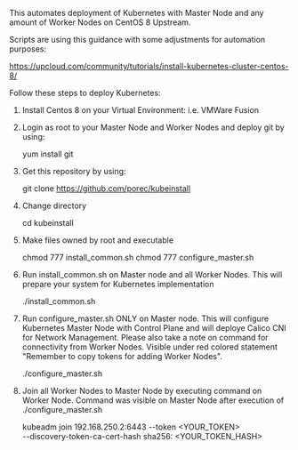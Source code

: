 This automates deployment of Kubernetes with Master Node and any amount of Worker Nodes on CentOS 8 Upstream.

Scripts are using this guidance with some adjustments for automation purposes:

https://upcloud.com/community/tutorials/install-kubernetes-cluster-centos-8/

Follow these steps to deploy Kubernetes:

1. Install Centos 8 on your Virtual Environment: i.e. VMWare Fusion
2. Login as root to your Master Node and Worker Nodes and deploy git by using:

	yum install git	

3. Get this repository by using:

	git clone https://github.com/porec/kubeinstall
 
4. Change directory

	cd kubeinstall

5. Make files owned by root and executable

	chmod 777 install_common.sh
	chmod 777 configure_master.sh

6. Run install_common.sh on Master node and all Worker Nodes. This will prepare your system for Kubernetes implementation

	./install_common.sh

7. Run configure_master.sh ONLY on Master node. This will configure Kubernetes Master Node with Control Plane and will deploye Calico CNI for Network Management. Please also take a note on command for connectivity from Worker Nodes. Visible under red colored statement "Remember to copy tokens for adding Worker Nodes".

	./configure_master.sh

8. Join all Worker Nodes to Master Node by executing command on Worker Node. Command was visible on Master Node after execution of ./configure_master.sh

	kubeadm join 192.168.250.2:6443 --token <YOUR_TOKEN> \
	--discovery-token-ca-cert-hash sha256: <YOUR_TOKEN_HASH>
